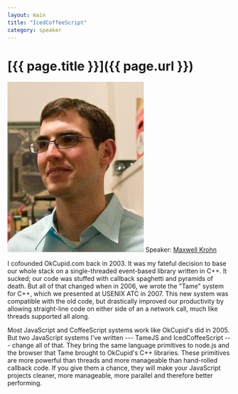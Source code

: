 ```yaml
---
layout: main
title: "IcedCoffeeScript"
category: speaker
---
```


# [{{ page.title }}]({{ page.url }})

<a href="http://maxtaco.github.com/coffee-script/"><img src="/images/maxwell-krohn.jpeg" class="speaker" alt="Maxwell Krohn"></a>
Speaker: <a href="http://maxtaco.github.com/coffee-script/">Maxwell Krohn</a>

I cofounded OkCupid.com back in 2003. It was my fateful decision to base our whole stack on a single-threaded event-based library written in C++.  It sucked; our code was stuffed with callback spaghetti and pyramids of death.  But all of that changed when in 2006, we wrote the "Tame" system for C++, which we presented at USENIX ATC in 2007.  This new system was compatible with the old code, but drastically improved our productivity by allowing straight-line code on either side of an a network call, much like threads supported all along.

Most JavaScript and CoffeeScript systems work like OkCupid's did in 2005.  But two JavaScript systems I've written --- TameJS and IcedCoffeeScript --- change all of that.  They bring the same language primitives to node.js and the browser that Tame brought to OkCupid's C++ libraries.  These primitives are more powerful than threads and more manageable than hand-rolled callback code.  If you give them a chance, they will make your JavaScript projects cleaner, more manageable, more parallel and therefore better performing.
